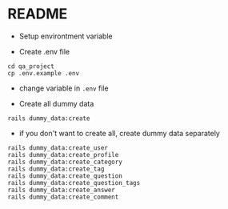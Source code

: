 # README
* Setup environtment variable
- Create .env file
```
cd qa_project
cp .env.example .env
```

- change variable in `.env` file


* Create all dummy data
```
rails dummy_data:create
```
* if you don't want to create all, create dummy data separately

```
rails dummy_data:create_user
rails dummy_data:create_profile
rails dummy_data:create_category
rails dummy_data:create_tag
rails dummy_data:create_question
rails dummy_data:create_question_tags
rails dummy_data:create_answer
rails dummy_data:create_comment
```
